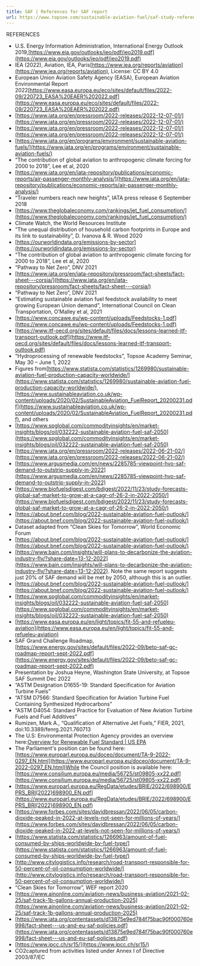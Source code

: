 ```yaml
---
title: SAF | References for SAF report
url: https://www.topsoe.com/sustainable-aviation-fuel/saf-study-references#download-popup-u4m-interview-header
---
```


REFERENCES

- U.S. Energy Information Administration, International Energy Outlook 2019,[https://www.eia.gov/outlooks/ieo/pdf/ieo2019.pdf](https://www.eia.gov/outlooks/ieo/pdf/ieo2019.pdf)
- IEA (2022), Aviation, IEA, Paris[https://www.iea.org/reports/aviation](https://www.iea.org/reports/aviation), License: CC BY 4.0
- European Union Aviation Safety Agency (EASA), European Aviation Environmental Report 2022[https://www.easa.europa.eu/eco/sites/default/files/2022-09/220723_EASA%20EAER%202022.pdf](https://www.easa.europa.eu/eco/sites/default/files/2022-09/220723_EASA%20EAER%202022.pdf)
- [https://www.iata.org/en/pressroom/2022-releases/2022-12-07-01/](https://www.iata.org/en/pressroom/2022-releases/2022-12-07-01/)
- [https://www.iata.org/en/pressroom/2022-releases/2022-12-07-01/](https://www.iata.org/en/pressroom/2022-releases/2022-12-07-01/)
- [https://www.iata.org/en/programs/environment/sustainable-aviation-fuels/](https://www.iata.org/en/programs/environment/sustainable-aviation-fuels/)
- “The contribution of global aviation to anthropogenic climate forcing for 2000 to 2018”, Lee et al, 2020
- [https://www.iata.org/en/iata-repository/publications/economic-reports/air-passenger-monthly-analysis/](https://www.iata.org/en/iata-repository/publications/economic-reports/air-passenger-monthly-analysis/)
- “Traveler numbers reach new heights”, IATA press release 6 September 2018
- [https://www.theglobaleconomy.com/rankings/jet_fuel_consumption/](https://www.theglobaleconomy.com/rankings/jet_fuel_consumption/)
- Climate Watch, the World Resources Institute
- “The unequal distribution of household carbon footprints in Europe and its link to sustainability”, D. Ivanova & R. Wood 2020
- [https://ourworldindata.org/emissions-by-sector](https://ourworldindata.org/emissions-by-sector)
- “The contribution of global aviation to anthropogenic climate forcing for 2000 to 2018”, Lee et al, 2020
- “Pathway to Net Zero”, DNV 2021
- [https://www.iata.org/en/iata-repository/pressroom/fact-sheets/fact-sheet---corsia/](https://www.iata.org/en/iata-repository/pressroom/fact-sheets/fact-sheet---corsia/)
- “Pathway to Net Zero”, DNV 2021
- “Estimating sustainable aviation fuel feedstock availability to meet growing European Union demand”, International Council on Clean Transportation, O’Malley et al, 2021
- [https://www.concawe.eu/wp-content/uploads/Feedstocks-1.pdf](https://www.concawe.eu/wp-content/uploads/Feedstocks-1.pdf)
- [https://www.itf-oecd.org/sites/default/files/docs/lessons-learned-itf-transport-outlook.pdf](https://www.itf-oecd.org/sites/default/files/docs/lessons-learned-itf-transport-outlook.pdf)
- “Hydroprocessing of renewable feedstocks”, Topsoe Academy Seminar, May 30 – June 1, 2022
- Figures from[https://www.statista.com/statistics/1269980/sustainable-aviation-fuel-production-capacity-worldwide/](https://www.statista.com/statistics/1269980/sustainable-aviation-fuel-production-capacity-worldwide/),[https://www.sustainableaviation.co.uk/wp-content/uploads/2020/02/SustainableAviation_FuelReport_20200231.pdf](https://www.sustainableaviation.co.uk/wp-content/uploads/2020/02/SustainableAviation_FuelReport_20200231.pdf), and others
- [https://www.spglobal.com/commodityinsights/en/market-insights/blogs/oil/032222-sustainable-aviation-fuel-saf-2050](https://www.spglobal.com/commodityinsights/en/market-insights/blogs/oil/032222-sustainable-aviation-fuel-saf-2050)
- [https://www.iata.org/en/pressroom/2022-releases/2022-06-21-02/](https://www.iata.org/en/pressroom/2022-releases/2022-06-21-02/)
- [https://www.argusmedia.com/en/news/2285785-viewpoint-hvo-saf-demand-to-outstrip-supply-in-2022](https://www.argusmedia.com/en/news/2285785-viewpoint-hvo-saf-demand-to-outstrip-supply-in-2022)
- [https://www.biofuelsdigest.com/bdigest/2022/11/23/study-forecasts-global-saf-market-to-grow-at-a-cagr-of-26-2-in-2022-2050/](https://www.biofuelsdigest.com/bdigest/2022/11/23/study-forecasts-global-saf-market-to-grow-at-a-cagr-of-26-2-in-2022-2050/)
- [https://about.bnef.com/blog/2022-sustainable-aviation-fuel-outlook/](https://about.bnef.com/blog/2022-sustainable-aviation-fuel-outlook/)
- Dataset adapted from “Clean Skies for Tomorrow”, World Economic Forum
- [https://about.bnef.com/blog/2022-sustainable-aviation-fuel-outlook/](https://about.bnef.com/blog/2022-sustainable-aviation-fuel-outlook/)
- [https://www.bain.com/insights/will-plans-to-decarbonize-the-aviation-industry-fly/?share-date=13-12-2022](https://www.bain.com/insights/will-plans-to-decarbonize-the-aviation-industry-fly/?share-date=13-12-2022). Note the same report suggests just 20% of SAF demand will be met by 2050, although this is an outlier.
- [https://about.bnef.com/blog/2022-sustainable-aviation-fuel-outlook/](https://about.bnef.com/blog/2022-sustainable-aviation-fuel-outlook/)
- [https://www.spglobal.com/commodityinsights/en/market-insights/blogs/oil/032222-sustainable-aviation-fuel-saf-2050](https://www.spglobal.com/commodityinsights/en/market-insights/blogs/oil/032222-sustainable-aviation-fuel-saf-2050)
- [https://www.easa.europa.eu/en/light/topics/fit-55-and-refueleu-aviation](https://www.easa.europa.eu/en/light/topics/fit-55-and-refueleu-aviation)
- SAF Grand Challenge Roadmap,[https://www.energy.gov/sites/default/files/2022-09/beto-saf-gc-roadmap-report-sept-2022.pdf](https://www.energy.gov/sites/default/files/2022-09/beto-saf-gc-roadmap-report-sept-2022.pdf)
- Presentation by Joshua Heyne, Washington State University, at Topsoe SAF Summit Dec 2022
- “ASTM Designation D1655-19: Standard Specification for Aviation Turbine Fuels”
- “ATSM D7566: Standard Specification for Aviation Turbine Fuel Containing Synthesized Hydrocarbons”
- “ASTM D4054: Standard Practice for Evaluation of New Aviation Turbine Fuels and Fuel Additives”
- Rumizen, Mark A., “Qualification of Alternative Jet Fuels,” FIER, 2021, doi:10.3389/fenrg.2021.760713
- The U.S: Environmental Protection Agency provides an overview here:[Overview for Renewable Fuel Standard | US EPA](https://www.epa.gov/renewable-fuel-standard-program/overview-renewable-fuel-standard)
- The Parliament's position can be found here:[https://www.europarl.europa.eu/doceo/document/TA-9-2022-0297_EN.html](https://www.europarl.europa.eu/doceo/document/TA-9-2022-0297_EN.html)While the Council position is available here:[https://www.consilium.europa.eu/media/56725/st09805-xx22.pdf](https://www.consilium.europa.eu/media/56725/st09805-xx22.pdf)
- [https://www.europarl.europa.eu/RegData/etudes/BRIE/2022/698900/EPRS_BRI(2022)698900_EN.pdf](https://www.europarl.europa.eu/RegData/etudes/BRIE/2022/698900/EPRS_BRI(2022)698900_EN.pdf)
- [https://www.forbes.com/sites/davidbressan/2022/06/05/carbon-dioxide-peaked-in-2022-at-levels-not-seen-for-millions-of-years/](https://www.forbes.com/sites/davidbressan/2022/06/05/carbon-dioxide-peaked-in-2022-at-levels-not-seen-for-millions-of-years/)
- [https://www.statista.com/statistics/1266963/amount-of-fuel-consumed-by-ships-worldwide-by-fuel-type/](https://www.statista.com/statistics/1266963/amount-of-fuel-consumed-by-ships-worldwide-by-fuel-type/)
- [http://www.citylogistics.info/research/road-transport-responsible-for-50-percent-of-oil-consumption-worldwide/](http://www.citylogistics.info/research/road-transport-responsible-for-50-percent-of-oil-consumption-worldwide/)
- “Clean Skies for Tomorrow”, WEF report 2020
- [https://www.ainonline.com/aviation-news/business-aviation/2021-02-25/saf-track-1b-gallons-annual-production-2025](https://www.ainonline.com/aviation-news/business-aviation/2021-02-25/saf-track-1b-gallons-annual-production-2025)
- [https://www.iata.org/contentassets/d13875e9ed784f75bac90f000760e998/fact-sheet---us-and-eu-saf-policies.pdf](https://www.iata.org/contentassets/d13875e9ed784f75bac90f000760e998/fact-sheet---us-and-eu-saf-policies.pdf)
- [https://www.ipcc.ch/sr15/](https://www.ipcc.ch/sr15/)
- CO2captured from activities listed under Annex I of Directive 2003/87/EC